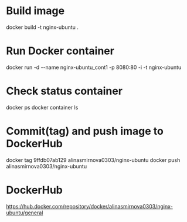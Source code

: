 # Build image
docker build -t nginx-ubuntu .

# Run Docker container
docker run -d --name nginx-ubuntu_cont1 -p 8080:80 -i -t nginx-ubuntu

# Check status container
docker ps
docker container ls

# Commit(tag) and push image to DockerHub
docker tag 9ffdb07ab129 alinasmirnova0303/nginx-ubuntu
docker push alinasmirnova0303/nginx-ubuntu

# DockerHub
https://hub.docker.com/repository/docker/alinasmirnova0303/nginx-ubuntu/general